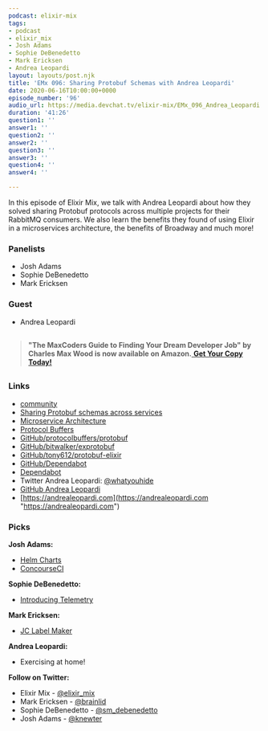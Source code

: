 ```yaml
---
podcast: elixir-mix
tags:
- podcast
- elixir_mix
- Josh Adams
- Sophie DeBenedetto
- Mark Ericksen
- Andrea Leopardi
layout: layouts/post.njk
title: 'EMx 096: Sharing Protobuf Schemas with Andrea Leopardi'
date: 2020-06-16T10:00:00+0000
episode_number: '96'
audio_url: https://media.devchat.tv/elixir-mix/EMx_096_Andrea_Leopardi.mp3
duration: '41:26'
question1: ''
answer1: ''
question2: ''
answer2: ''
question3: ''
answer3: ''
question4: ''
answer4: ''

---
```

In this episode of Elixir Mix, we talk with Andrea Leopardi about how they solved sharing Protobuf protocols across multiple projects for their RabbitMQ consumers. We also learn the benefits they found of using Elixir in a microservices architecture, the benefits of Broadway and much more!

### **Panelists**

* Josh Adams
* Sophie DeBenedetto
* Mark Ericksen

### **Guest**

* Andrea Leopardi

## 

> **"The MaxCoders Guide to Finding Your Dream Developer Job" by Charles Max Wood is now available on Amazon.**[ **Get Your Copy Today!**](https://www.amazon.com/gp/product/B081MBL5C9/ref=as_li_ss_tl?ie=UTF8&linkCode=sl1&tag=devchattv-20&linkId=9d61363241636e2546ef46abba198746&language=en_US)

## 

### **Links**

* [community](https://www.community.com/)
* [Sharing Protobuf schemas across services](https://andrealeopardi.com/posts/sharing-protobuf-schemas-across-services/)
* [Microservice Architecture](https://microservices.io/patterns/data/event-sourcing.html)
* [Protocol Buffers](https://developers.google.com/protocol-buffers)
* [GitHub/protocolbuffers/protobuf](https://github.com/protocolbuffers/protobuf)
* [GitHub/bitwalker/exprotobuf](https://github.com/bitwalker/exprotobuf)
* [GitHub/tony612/protobuf-elixir](https://github.com/tony612/protobuf-elixir)
* [GitHub/Dependabot](https://github.com/dependabot)
* [Dependabot](https://dependabot.com/)
* Twitter Andrea Leopardi: [@whatyouhide](https://twitter.com/whatyouhide)
* [GitHub Andrea Leopardi](https://github.com/whatyouhide)
* [https://andrealeopardi.com](https://andrealeopardi.com "https://andrealeopardi.com")

### **Picks**

**Josh Adams:**

* [Helm Charts](https://github.com/helm/charts/tree/master/stable/concourse)
* [ConcourseCI](https://concourse-ci.org/)

**Sophie DeBenedetto:**

* [Introducing Telemetry](https://www.erlang-solutions.com/blog/introducing-telemetry.html)

**Mark Ericksen:**

* [JC Label Maker](https://www.materiol.com/products/jc-label-maker)

**Andrea Leopardi:**

* Exercising at home!

**Follow on Twitter:**

* Elixir Mix - [@elixir_mix](https://twitter.com/elixir_mix)
* Mark Ericksen - [@brainlid](https://twitter.com/brainlid)
* Sophie DeBenedetto - [@sm_debenedetto](https://twitter.com/sm_debenedetto)
* Josh Adams - [@knewter](https://twitter.com/knewter)